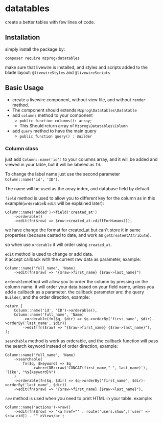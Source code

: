 # datatables
create a better tables with few lines of code.

## Installation
simply install the package by:

    composer require mzprog/datatables

make sure that livewire is installed, and styles and scripts added to the blade layout: `@livewireStyles` and `@livewireScripts`


## Basic Usage

- create a livewire component, without view file, and without `render` method.
- The component should extends `Mzprog\Datatables\Datatable`
- add `columns` method to your component 
    - `public function columns(): array;`
    - This Should return array of `Mzprog\Datatables\Column`
- add `query` method to have the main query
    - `public function query() : Builder`

### Column class
just add `Column::name('id')` to your columns array, and it will be added and viewed in your table, but it will be labeled as `Id`.

To change the label name just use the second parameter `Column::name('id', 'ID')`.

The name will be used as the array index, and database field  by defualt.

`field` method is used to allow you to different key for the column as in this example(`orderable`& `edit` will be explained later):

    Column::name('added')->field('created_at')
        ->orderable()
        ->edit(fn($row) => $row->created_at->diffForHumans()),

we have change the format for created_at but can't store it in same properties (because casted to date, and work as `getCreateAtAttribute`).

so when use `orderable` it will order using `created_at`.


`edit` method is used to change or add data.<br />
it accept callback with the current raw data as parameter, example:

    Column::name('full_name', 'Name)
        ->edit(fn($raw) => "{$raw->first_name} {$raw->last_name}")

`orderable`method will allow you to order the column by pressing on the column name.
it will order your data based on your field name, unless you add a callback as a parameter. 
the callback parameter are: the query `Builder`, and the order direction, example:

    return [
        Column::name('id', 'ID')->orderable(),
        Column::name('full_name', 'Name)
            ->orderable(fn($q, $dir) => $q->orderBy('first_name', $dir)->orderBy('last_name', $dir))
            ->edit(fn($raw) => "{$raw->first_name} {$raw->last_name}"),
    ];

`searchable` method is work as orderable, and the callback function will pass the search keyword instead of order direction, example:

    Column::name('full_name', 'Name)
        ->searchable(
            fn($q, $keyword) => $q
                ->where(DB::raw('CONCAT(first_name," ", last_name)'), 'like', "%${keyword}%")
        )
        ->orderable(fn($q, $dir) => $q->orderBy('first_name', $dir)->orderBy('last_name', $dir))
        ->edit(fn($raw) => "{$raw->first_name} {$raw->last_name}"),

`raw` method is used when you need to print HTML in your table. example:

    Column::name('actions')->raw()
        ->edit(fn($row) => '<a href="' . route('users.show',['user' => $row->id]) . '" >View</a>';